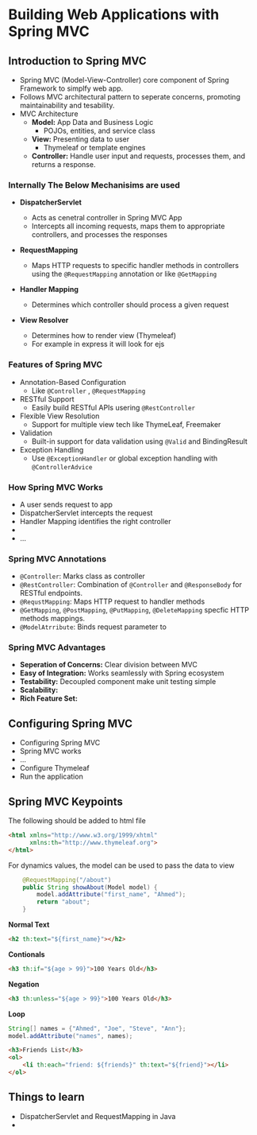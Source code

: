 # Building Web Applications with Spring MVC


## Introduction to Spring MVC

- Spring MVC (Model-View-Controller) core component of Spring Framework to simplfy web app.
- Follows MVC architectural pattern to seperate concerns, promoting maintainability and tesability.
- MVC Architecture
  - **Model:** App Data and Business Logic
    - POJOs, entities, and service class
  - **View:** Presenting data to user
    - Thymeleaf or template engines
  - **Controller:** Handle user input and requests, processes them, and returns a response.


### Internally The Below Mechanisims are used

- **DispatcherServlet**
  - Acts as cenetral controller in Spring MVC App
  - Intercepts all incoming requests, maps them to appropriate controllers, and processes the responses

- **RequestMapping**
  - Maps HTTP requests to specific handler methods in controllers using the `@RequestMapping` annotation or like `@GetMapping`

- **Handler Mapping**
  - Determines which controller should process a given request

- **View Resolver**
  - Determines how to render view (Thymeleaf)
  - For example in express it will look for ejs


### Features of Spring MVC

- Annotation-Based Configuration
  - Like `@Controller` , `@RequestMapping` 
- RESTful Support
  - Easily build RESTful APIs usering `@RestController`
- Flexible View Resolution
  - Support for multiple view tech like ThymeLeaf, Freemaker
- Validation
  - Built-in support for data validation using `@Valid` and BindingResult
- Exception Handling
  - Use `@ExceptionHandler` or global exception handling with `@ControllerAdvice`

### How Spring MVC Works

- A user sends request to app
- DispatcherServlet intercepts the request
- Handler Mapping identifies the right controller
- 
- ...


### Spring MVC Annotations

- `@Controller`: Marks class as controller
- `@RestController`: Combination of `@Controller` and `@ResponseBody` for RESTful endpoints.
- `@RequstMapping`: Maps HTTP request to handler methods
- `@GetMapping`, `@PostMapping`, `@PutMapping`, `@DeleteMapping` specfic HTTP methods mappings.
- `@ModelAtrribute`: Binds request parameter to

### Spring MVC Advantages

- **Seperation of Concerns:** Clear division between MVC
- **Easy of Integration:** Works seamlessly with Spring ecosystem
- **Testability:** Decoupled component make unit testing simple
- **Scalability:**
- **Rich Feature Set:**


## Configuring Spring MVC

- Configuring Spring MVC
- Spring MVC works
- ...
- Configure Thymeleaf
- Run the application


## Spring MVC Keypoints

The following should be added to html file
```html
<html xmlns="http://www.w3.org/1999/xhtml"
      xmlns:th="http://www.thymeleaf.org">
</html>
```

For dynamics values, the model can be used to pass the data to view
```java
    @RequestMapping("/about")
    public String showAbout(Model model) {
        model.addAttribute("first_name", "Ahmed");
        return "about";
    }
```

**Normal Text**
```html
<h2 th:text="${first_name}"></h2>
```

**Contionals**
```html
<h3 th:if="${age > 99}">100 Years Old</h3>
```

**Negation**
```html
<h3 th:unless="${age > 99}">100 Years Old</h3>
```

**Loop**
```java
String[] names = {"Ahmed", "Joe", "Steve", "Ann"};
model.addAttribute("names", names);
```

```html
<h3>Friends List</h3>
<ol>
    <li th:each="friend: ${friends}" th:text="${friend}"></li>
</ol>
```


## Things to learn

- DispatcherServlet and RequestMapping in Java
- 